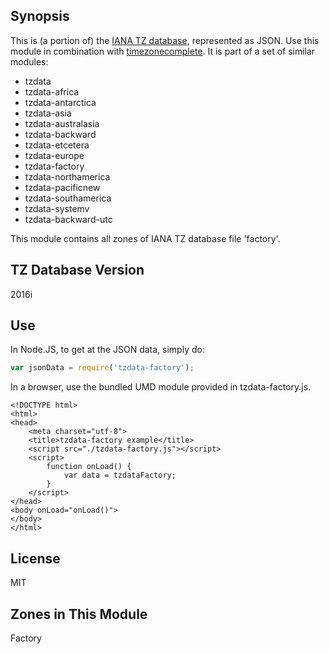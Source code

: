 
## Synopsis

This is (a portion of) the [IANA TZ database](https://www.iana.org/time-zones), represented as JSON. Use this module in combination with [timezonecomplete](https://www.npmjs.com/package/timezonecomplete).
It is part of a set of similar modules:
* tzdata
* tzdata-africa
* tzdata-antarctica
* tzdata-asia
* tzdata-australasia
* tzdata-backward
* tzdata-etcetera
* tzdata-europe
* tzdata-factory
* tzdata-northamerica
* tzdata-pacificnew
* tzdata-southamerica
* tzdata-systemv
* tzdata-backward-utc

This module contains all zones of IANA TZ database file 'factory'.



## TZ Database Version

2016i

## Use

In Node.JS, to get at the JSON data, simply do:

```javascript
var jsonData = require('tzdata-factory');
```

In a browser, use the bundled UMD module provided in tzdata-factory.js.

```
<!DOCTYPE html>
<html>
<head>
    <meta charset="utf-8">
    <title>tzdata-factory example</title>
    <script src="./tzdata-factory.js"></script>
    <script>
        function onLoad() {
            var data = tzdataFactory;
        }
    </script>
</head>
<body onLoad="onLoad()">
</body>
</html>
```

## License

MIT

## Zones in This Module

Factory
